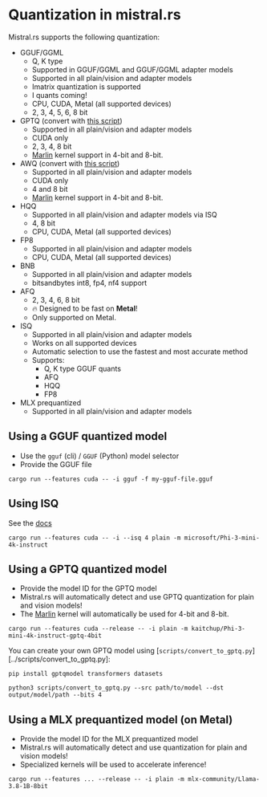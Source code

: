 # Quantization in mistral.rs

Mistral.rs supports the following quantization:
- GGUF/GGML
    - Q, K type
    - Supported in GGUF/GGML and GGUF/GGML adapter models
    - Supported in all plain/vision and adapter models
    - Imatrix quantization is supported
    - I quants coming!
    - CPU, CUDA, Metal (all supported devices)
    - 2, 3, 4, 5, 6, 8 bit
- GPTQ (convert with [this script](../scripts/convert_to_gptq.py))
    - Supported in all plain/vision and adapter models
    - CUDA only
    - 2, 3, 4, 8 bit
    - [Marlin](https://github.com/IST-DASLab/marlin) kernel support in 4-bit and 8-bit.
- AWQ (convert with [this script](../scripts/convert_awq_marlin.py))
    - Supported in all plain/vision and adapter models
    - CUDA only
    - 4 and 8 bit
    - [Marlin](https://github.com/IST-DASLab/marlin) kernel support in 4-bit and 8-bit.
- HQQ
    - Supported in all plain/vision and adapter models via ISQ
    - 4, 8 bit
    - CPU, CUDA, Metal (all supported devices)
- FP8
    - Supported in all plain/vision and adapter models
    - CPU, CUDA, Metal (all supported devices)
- BNB
    - Supported in all plain/vision and adapter models
    - bitsandbytes int8, fp4, nf4 support
- AFQ
    - 2, 3, 4, 6, 8 bit
    - 🔥 Designed to be fast on **Metal**!
    - Only supported on Metal.
- ISQ
    - Supported in all plain/vision and adapter models
    - Works on all supported devices
    - Automatic selection to use the fastest and most accurate method
    - Supports:
      - Q, K type GGUF quants
      - AFQ
      - HQQ
      - FP8
- MLX prequantized
    - Supported in all plain/vision and adapter models

## Using a GGUF quantized model
- Use the `gguf` (cli) / `GGUF` (Python) model selector
- Provide the GGUF file

```
cargo run --features cuda -- -i gguf -f my-gguf-file.gguf
```

## Using ISQ
See the [docs](ISQ.md)

```
cargo run --features cuda -- -i --isq 4 plain -m microsoft/Phi-3-mini-4k-instruct
```

## Using a GPTQ quantized model
- Provide the model ID for the GPTQ model
- Mistral.rs will automatically detect and use GPTQ quantization for plain and vision models!
- The [Marlin](https://github.com/IST-DASLab/marlin) kernel will automatically be used for 4-bit and 8-bit.

```
cargo run --features cuda --release -- -i plain -m kaitchup/Phi-3-mini-4k-instruct-gptq-4bit
```

You can create your own GPTQ model using [`scripts/convert_to_gptq.py`][../scripts/convert_to_gptq.py]:
```
pip install gptqmodel transformers datasets

python3 scripts/convert_to_gptq.py --src path/to/model --dst output/model/path --bits 4
```

## Using a MLX prequantized model (on Metal)
- Provide the model ID for the MLX prequantized model
- Mistral.rs will automatically detect and use quantization for plain and vision models!
- Specialized kernels will be used to accelerate inference!

```
cargo run --features ... --release -- -i plain -m mlx-community/Llama-3.8-1B-8bit
```